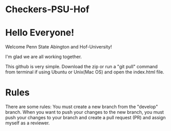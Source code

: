 # Checkers-PSU-Hof

<h1> Hello Everyone! </h1>
Welcome Penn State Abington and Hof-University!

I'm glad we are all working together.

This github is very simple. Download the zip or run a "git pull" command from terminal if using Ubuntu or Unix(Mac OS) and open the index.html file.

<h1> Rules </h1>

There are some rules: You must create a new branch from the "develop" branch. When you want to push your changes to the new branch, you must push your changes to your branch and create a pull request (PR) and assign myself as a reviewer.

